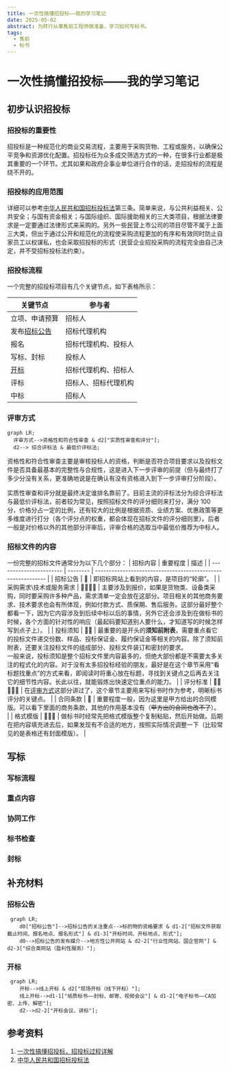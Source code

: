 ```yaml
---
title: 一次性搞懂招投标——我的学习笔记
date: 2025-05-02
abstract: 为转行从事售前工程师做准备，学习如何写标书。
tags:
  - 售前
  - 标书
---
```


# 一次性搞懂招投标——我的学习笔记

## 初步认识招投标

### 招投标的重要性

招投标是一种规范化的商业交易流程，主要用于采购货物、工程或服务，以确保公平竞争和资源优化配置。招投标任为众多成交筛选方式的一种，在很多行业都是极其重要的一个环节。尤其如果和政府企事业单位进行合作的话，走招投标的流程是绕不开的。

### 招投标的应用范围

详细可以参考[中华人民共和国招标投标法][中华人民共和国招标投标法]第三条。简单来说，与公共利益相关、公共安全；与国有资金相关；与国际组织、国际援助相关的三大类项目，根据法律要求是一定要通过法律形式来采购的。另外一些民营上市公司的项目尽管不属于上面三大类，但出于通过公开和规范化的流程使采购流程更加的有序和有效同时防止自家员工以权谋私，也会采取招投标的形式（民营企业招投采购的流程完全由自己决定，并不受招标投标法约束）。

### 招投标流程

一个完整的招投标项目有几个关键节点，如下表格所示：

| 关键节点                                        | 参与者               |
| ----------------------------------------------- | -------------------- |
| 立项、申请预算                                  | 招标人               |
| 发布<a href="#biddingAnnouncement">招标公告</a> | 招标代理机构         |
| 报名                                            | 招标代理机构、投标人 |
| 写标、封标                                      | 投标人               |
| <a href="#bidOpening">开标</a>                  | 招标代理机构、招标人 |
| 评标                                            | 招标人、招标代理机构 |
| 中标                                            | 招标人               |

### <a id="reviewMethod">评审方式</a>

```mermaid
graph LR;
  评审方式-->资格性和符合性审查 & d2["实质性审查和评分"];
  d2--> 综合评标法 & 最低价评标法;
```

资格性和符合性审查主要是审核投标人的资格，判断是否符合项目要求以及投标文件是否具备最基本的完整性与合规性，这是进入下一步评审的前提（但与最终打了多少分没有关系，更准确地说是在确认有没有资格进入到下一步评审打分阶段）。

实质性审查和评分就是最终决定谁排名靠前了。目前主流的评标法分为综合评标法与最低价评标法，前者较为常见，按照招标文件的评分细则来打分，满分 100 分，价格分占一定的比例，还有较大的比例是根据资质、业绩方案、优惠政策等更多维度进行打分（各个评分点的权重，都会体现在招标文件的评分细则里）。后者一般是对价格以外的其他部分评审后，评审合格的选取当中最低价推荐为中标人。

### 招标文件的内容

一份完整的招标文件通常分为以下几个部分：
| 招标内容 | 重要程度 | 描述 |
| ----------------------- | -------- | ------------------------------------------------------------ |
| 招标公告 | 🌟 | 即招标网站上看到的内容，是项目的“轮廓”。 |
| 采购需求\技术或服务需求 | 🌟🌟🌟🌟 | 主要涉及到报价，如果是货物类、设备类采购，同时要采购许多种产品，需求清单一定会放在这部分。项目相关的其他商务要求、技术要求也会有所体现，例如付款方式、质保期、售后服务。这部分最好整个都看一下，因为它内容涉及到后续中标以后的事情，另外它还会涉及到在做标书的时候，各个方面的针对性的响应（最起码要知道别人要什么，才知道写的时候怎样写到点子上）。 |
| 投标须知 | 🌟🌟 | 最重要的是开头的**须知前附表**，需要重点看它的投标文件递交份数、样品、投标保证金、履约保证金等相关的内容。除了须知前附表，还要关注投标文件的组成部分、投标文件装订和密封的要求。<br />一般来说，投标须知是整个招标文件里内容最多的，但绝大部份都是不需要太多关注的程式化的内容。对于没有太多招投标经验的朋友，最好是在这个章节采用“看标题找重点”的方式来看，即阅读时将重心放在标题，寻找到关键点之后再去关注它的细节性内容。长此以往，就能锻炼出快速定位重点的能力。 |
| 评分标准 | 🌟🌟🌟🌟🌟 | 在<a href="#reviewMethod">评审方式</a>这部分讲过了，这个章节主要用来写标书时作为参考，明晰标书评分的关键点。 |
| 合同条款 | 🌟 | 重要程度一般，因为这里是甲方给出的合同模版。可以看下里面的商务条款，其他的作用基本没有（~~甲方出的合同也改不了~~）。 |
| 格式模版 | 🌟🌟🌟 | 做标书时经常先把格式模版整个复制粘贴，然后开始做。后期在把内容填充进去后，如果发现有不合适的地方，按照实际情况调整一下（比较常见的是表格还有封面模版）。 |

## 写标

### 写标流程

### 重点内容

### 协同工作

### 标书检查

### 封标

## 补充材料

### <a id="biddingAnnouncement">招标公告</a>

```mermaid
 graph LR;
    d0["招标公告"]-->招标公告的关注重点-->标的物的资格要求 & d1-2["招标文件获取截止时间、报名地点、报名形式"] & d1-3["开标时间、开标地点、形式"];
    d0-->招标公告的发布媒介-->地方性公开网站 & d2-2["行业性网站、国企官网"] & d2-3["综合类网站（盈利性服务）"];

```

### <a id="bidOpening">开标</a>

```mermaid
 graph LR;
    开标-->线上开标 & d2["现场开标（线下开标）"];
    线上开标-->d1-1["纸质标书——封标、邮寄、视频会议"] & d1-2["电子标书——CA加密、上传、解密"];
    d2-->d2-2["开标会议、讲标"];
```

## 参考资料

1. [一次性搞懂招投标，招投标过程详解][一次性搞懂招投标，招投标过程详解]
2. [中华人民共和国招标投标法][中华人民共和国招标投标法]

[一次性搞懂招投标，招投标过程详解]: https://www.bilibili.com/video/BV19Y4y147dP
[中华人民共和国招标投标法]: https://baike.baidu.com/item/%E4%B8%AD%E5%8D%8E%E4%BA%BA%E6%B0%91%E5%85%B1%E5%92%8C%E5%9B%BD%E6%8B%9B%E6%A0%87%E6%8A%95%E6%A0%87%E6%B3%95/5027177#2-2
